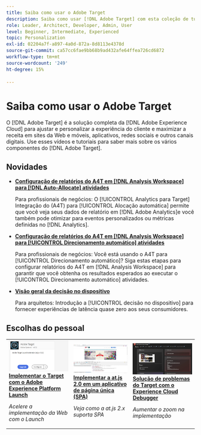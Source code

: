 ```yaml
---
title: Saiba como usar o Adobe Target
description: Saiba como usar [!DNL Adobe Target] com esta coleção de tutoriais e vídeos que abrangem todos os seus componentes.
role: Leader, Architect, Developer, Admin, User
level: Beginner, Intermediate, Experienced
topic: Personalization
exl-id: 02204a7f-a897-4a0d-872a-8d8113e4378d
source-git-commit: ca57cc6fae9bb68b9ad432afe64ffea726cd6872
workflow-type: tm+mt
source-wordcount: '249'
ht-degree: 15%

---
```


# Saiba como usar o Adobe Target

O [!DNL Adobe Target] é a solução completa da [!DNL Adobe Experience Cloud] para ajustar e personalizar a experiência do cliente e maximizar a receita em sites da Web e móveis, aplicativos, redes sociais e outros canais digitais. Use esses vídeos e tutoriais para saber mais sobre os vários componentes do [!DNL Adobe Target].

<div id="whats-new-section">

## Novidades

* **[Configuração de relatórios do A4T em [!DNL Analysis Workspace] para [!DNL Auto-Allocate] atividades](integrations/set-up-a4t-reports-in-analysis-workspace-for-auto-allocate-activities.md)**

   Para profissionais de negócios: O [!UICONTROL Analytics para Target] Integração do (A4T) para [!UICONTROL Alocação automática] permite que você veja seus dados de relatório em [!DNL Adobe Analytics]e você também pode otimizar para eventos personalizados ou métricas definidas no [!DNL Analytics].

* **[Configuração de relatórios do A4T em [!DNL Analysis Workspace] para [!UICONTROL Direcionamento automático] atividades](integrations/set-up-a4t-reports-in-analysis-workspace-for-auto-target-activities.md)**

   Para profissionais de negócios: Você está usando o A4T para [!UICONTROL Direcionamento automático]? Siga estas etapas para configurar relatórios do A4T em [!DNL Analysis Workspace] para garantir que você obtenha os resultados esperados ao executar o [!UICONTROL Direcionamento automático] atividades.

* **[Visão geral da decisão no dispositivo](implementation/on-device-decisioning-overview.md)**

   Para arquitetos: Introdução a [!UICONTROL decisão no dispositivo] para fornecer experiências de latência quase zero aos seus consumidores.

<!-- * **[Use the Recommendations API (Tutorial)](recommendations-api-tutorial/recs-api-overview.md)**
    *For developers: Get hands-on practice using the [!DNL Recommendations] APIs to configure and manage [!DNL Recommendations] catalogs and custom criteria, and more.*-->

<!--* **[Implement Adobe Target with Adobe Mobile Services SDK v4 for Android (Tutorial)](mobile-v4/overview.md)**
    *For developers who are already using Adobe Mobile Services SDK v4: learn how to start personalizing app experiences with Adobe Target. These steps are provided as legacy user support.*<!-- Concepts learned here are also applicable to Adobe Experience Platform Mobile SDK (v5).-->

<!--* **[Use Recommendations Offers (Video)](recommendations/use-recommendations-offers.md)**
    *For all Target Users: Learn how to use product recommendations in A/B and Experience Targeting Activities.*-->

<!--
* **[Create a Recommendations Activity (Video)](recommendations/create-a-recommendations-activity.md)**
    <br>
    *Recommend products to your customers at scale with this Premium feature.* -->

</div>

<div id="recs-overview-body-1"></div>
<div id="recs-overview-body-2"></div>
<div id="recs-overview-body-3"></div>
<div id="recs-overview-body-4"></div>
<div id="recs-overview-body-5"></div>
<div id="recs-overview-body-6"></div>

<div id="staff-picks-section">

## Escolhas do pessoal

<table>
<tr>
  <td>
    <a href="https://experienceleague.adobe.com/docs/launch-learn/implementing-in-websites-with-launch/implement-solutions/target.html?lang=en">
      <img alt="Implementar o Target com o Adobe Experience Platform Launch" src="assets/launch_referencearchitectureguides.png" />
    </a>
    <div>
      <a href="https://experienceleague.adobe.com/docs/launch-learn/implementing-in-websites-with-launch/implement-solutions/target.html?lang=en">
    <strong>Implementar o Target com o Adobe Experience Platform Launch</strong>
    </a>
    </div>
    <p>
    <em>Acelere a implementação da Web com o Launch</em>
    <p>
  </td>
  <td>
    <a href="implementation/implement-atjs-20-in-a-single-page-application.md">
      <img alt="Implementar a at.js 2.0 em um aplicativo de página única (SPA)" src="assets/implementing_adobetargetsatjs20inasinglepageapplicationspa.png" />
    </a>
    <div>
      <a href="implementation/implement-atjs-20-in-a-single-page-application.md">
    <strong>Implementar a at.js 2.0 em um aplicativo de página única (SPA)</strong>
    </a>
    </div>
    <p>
    <em>Veja como a at.js 2.x suporta SPA</em>
    <p>
  </td>
  <td>
    <a href="troubleshooting/troubleshoot-with-the-experience-cloud-debugger.md">
      <img alt="Solução de problemas do Target com o Experience Cloud Debugger" src="assets/using_the_experienceclouddebuggerwithadobetarget.png" />
    </a>
    <div>
      <a href="troubleshooting/troubleshoot-with-the-experience-cloud-debugger.md">
    <strong>Solução de problemas do Target com o Experience Cloud Debugger</strong>
    </a>
    </div>
    <p>
    <em>Aumentar o zoom na implementação</em>
    <p>
  </td>
</tr>
</table>
</div>
